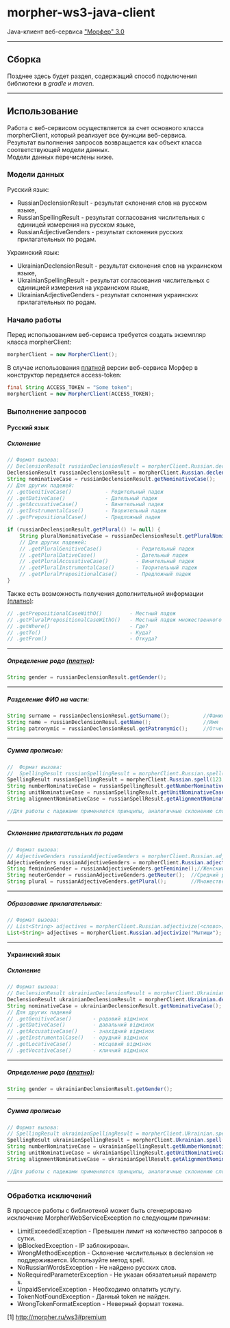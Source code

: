 # morpher-ws3-java-client
Java-клиент веб-сервиса ["Морфер" 3.0](http://morpher.ru/ws3)
***
## Сборка
Позднее здесь будет раздел, содержащий способ подключения библиотеки в *gradle* и *maven*.
***
## Использование
Работа с веб-сервисом осуществляется за счет основного класса morpherClient, который реализует все функции веб-сервиса.  
Результат выполнения запросов возвращается как объект класса соответствующей модели данных.  
Модели данных перечислены ниже.  
### Модели данных
Русский язык:  
* RussianDeclensionResult - результат склонения слов на русском языке,
* RussianSpellingResult - результат согласования числительных с единицей измерения на русском языке,
* RussianAdjectiveGenders - результат склонения русских прилагательных по родам.

Украинский язык:  
* UkrainianDeclensionResult - результат склонения слов на украинском языке,
* UkrainianSpellingResult - результат согласования числительных с единицией измерения на украинском языке,
* UkrainianAdjectiveGenders - результат склонения украинских прилагательных по родам.
### Начало работы
Перед использованием веб-сервиса требуется создать экземпляр класса morpherClient:  
```java
morpherClient = new MorpherClient();
```
В случае использования [платной](1) версии веб-сервиса Морфер в конструктор передается access-token:
```java
final String ACCESS_TOKEN = "Some token";
morpherClient = new MorpherClient(ACCESS_TOKEN);
```
### Выполнение запросов

#### Русский язык
##### Склонение
```java
// Формат вызова:
// DeclensionResult russianDeclensionResult = morpherClient.Russian.declension(<текст>);
DeclensionResult russianDeclensionResult = morpherClient.Russian.declension("ёлка");
String nominativeCase = russianDeclensionResult.getNominativeCase();
// Для других падежей:
// .getGenitiveCase()           - Родительный падеж
// .getDativeCase()             - Дательный падеж
// .getAccusativeCase()         - Винительный падеж
// .getInstrumentalCase()       - Творительный падеж
// .getPrepositionalCase()      - Предложный падеж

if (russianDeclensionResult.getPlural() != null) {
    String pluralNominativeCase = russianDeclensionResult.getPluralNominativeCase();
    // Для других падежей:
    // .getPluralGenitiveCase()           - Родительный падеж
    // .getPluralDativeCase()             - Дательный падеж
    // .getPluralAccusativeCase()         - Винительный падеж
    // .getPluralInstrumentalCase()       - Творительный падеж
    // .getPluralPrepositionalCase()      - Предложный падеж
}
```
Также есть возможность получения дополнительной информации [(платно)](1):
```java
// .getPrepositionalCaseWithO()         - Местный падеж
// .getPluralPrepositionalCaseWithO()   - Местный падеж множественного числа
// .getWhere()                          - Где?
// .getTo()                             - Куда?
// .getFrom()                           - Откуда?
```
***
##### Определение рода [(платно)](1):
```java
String gender = russianDeclensionResult.getGender();
```
***
##### Разделение ФИО на части:
```java
String surname = russianDeclensionResul.getSurname();           //Фамилия
String name = russianDeclensionResul.getName();                 //Имя
String patronymic = russianDeclensionResul.getPatronymic();     //Отчество
```
***
##### Cумма прописью:
```java
//  Формат вызова:
//  SpellingResult russianSpellingResult = morpherClient.Russian.spell(<число>, <единица измерения>);
SpellingResult russianSpellingResult = morpherClient.Russian.spell(123, "ёлка");
String numberNominativeCase = russianSpellingResult.getNumberNominativeCase();      //Сто двадцать три
String unitNominativeCase = russianSpellingResult.getUnitNominativeCase();          //ёлки
String alignmentNominativeCase = russianSpellResult.getAlignmentNominativeCase();   //Сто двадцать три ёлки

//Для работы с падежами применяются принципы, аналогичные склонению слов.
```
***
##### Склонение прилагательных по родам
```java
// Формат вызова:
// AdjectiveGenders russianAdjectiveGenders = morpherClient.Russian.adjectiveGenders(<прилагательное>);
AdjectiveGenders russianAdjectiveGenders = morpherClient.Russian.adjectiveGenders("ёлочный");
String feminineGender = russianAdjectiveGenders.getFeminine();//Женский род
String neuterGender = russianAdjectiveGenders.getNeuter();  //Средний род
String plural = russianAdjectiveGenders.getPlural();        //Множественное число
```
***
##### Образование прилагательных:
```java
// Формат вызова:
// List<String> adjectives = morpherClient.Russian.adjectivize(<слово>);
List<String> adjectives = morpherClient.Russian.adjectivize("Мытищи");
```
***
#### Украинский язык
##### Склонение
```java
// Формат вызова:
// DeclensionResult ukrainianDeclensionResult = morpherClient.Ukrainian.declension(<текст>);
DeclensionResult ukrainianDeclensionResult = morpherClient.Ukrainian.declension("ялинка");
String nominativeCase = ukrainianDeclensionResult.getNominativeCase();
// Для других падежей
// .getGenitiveCase()       - родовий відмінок
// .getDativeCase()         - давальний відмінок
// .getAccusativeCase()     - знахідний відмінок
// .getInstrumentalCase()   - орудний відмінок
// .getLocativeCase()       - місцевий відмінок
// .getVocativeCase()       - кличний відмінок
```
***
##### Определение рода [(платно)](1):
```java
String gender = ukrainianDeclensionResult.getGender();
```
***
##### Сумма прописью
```java
// Формат вызова:
// SpellingResult ukrainianSpellingResult = morpherClient.Ukrainian.spell(<число>,<одиниця виміру>);
SpellingResult ukrainianSpellingResult = morpherClient.Ukrainian.spell(123, "ялинка");
String numberNominativeCase = ukrainianSpellingResult.getNumberNominativeCase();      //Сто двадцять три 
String unitNominativeCase = ukrainianSpellingResult.getUnitNominativeCase();          //ялинки
String alignmentNominativeCase = ukrainianSpellResult.getAlignmentNominativeCase();   //Сто двадцять три ялинки

//Для работы с падежами применяются принципы, аналогичные склонению слов.
```
***
### Обработка исключений
В процессе работы с библиотекой может быть сгенерировано исключение MorpherWebServiceException по следующим причинам:  
* LimitExceededException - Превышен лимит на количество запросов в сутки.
* IpBlockedException - IP заблокирован.
* WrongMethodException - Склонение числительных в declension не поддерживается. Используйте метод spell.
* NoRussianWordsException - Не найдено русских слов.
* NoRequiredParameterException - Не указан обязательный параметр s.
* UnpaidServiceException - Необходимо оплатить услугу.
* TokenNotFoundException - Данный token не найден.
* WrongTokenFormatException - Неверный формат токена.

[1] http://morpher.ru/ws3#premium
